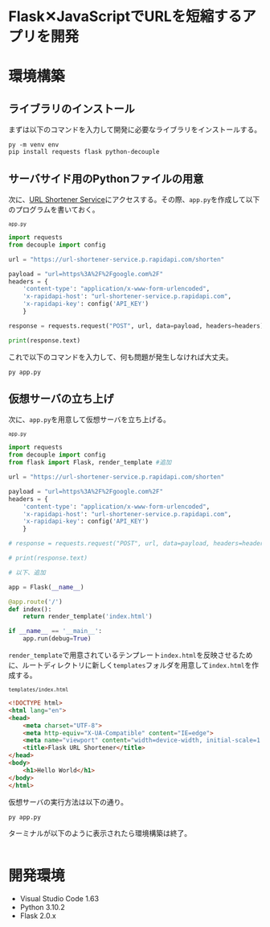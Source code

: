 # Flask✕JavaScriptでURLを短縮するアプリを開発

# 環境構築

## ライブラリのインストール

まずは以下のコマンドを入力して開発に必要なライブラリをインストールする。

```
py -m venv env
pip install requests flask python-decouple
```

## サーバサイド用のPythonファイルの用意

次に、[URL Shortener Service](https://rapidapi.com/BigLobster/api/url-shortener-service/)にアクセスする。その際、`app.py`を作成して以下のプログラムを書いておく。

<small>`app.py`</small>

```py
import requests
from decouple import config

url = "https://url-shortener-service.p.rapidapi.com/shorten"

payload = "url=https%3A%2F%2Fgoogle.com%2F"
headers = {
    'content-type': "application/x-www-form-urlencoded",
    'x-rapidapi-host': "url-shortener-service.p.rapidapi.com",
    'x-rapidapi-key': config('API_KEY')
    }

response = requests.request("POST", url, data=payload, headers=headers)

print(response.text)
```

これで以下のコマンドを入力して、何も問題が発生しなければ大丈夫。

```
py app.py
```

## 仮想サーバの立ち上げ

次に、`app.py`を用意して仮想サーバを立ち上げる。

<small>`app.py`</small>

```py
import requests
from decouple import config
from flask import Flask, render_template #追加

url = "https://url-shortener-service.p.rapidapi.com/shorten"

payload = "url=https%3A%2F%2Fgoogle.com%2F"
headers = {
    'content-type': "application/x-www-form-urlencoded",
    'x-rapidapi-host': "url-shortener-service.p.rapidapi.com",
    'x-rapidapi-key': config('API_KEY')
    }

# response = requests.request("POST", url, data=payload, headers=headers)

# print(response.text)

# 以下、追加

app = Flask(__name__)

@app.route('/')
def index():
    return render_template('index.html')

if __name__ == '__main__':
    app.run(debug=True)
```

`render_template`で用意されているテンプレート`index.html`を反映させるために、ルートディレクトリに新しく`templates`フォルダを用意して`index.html`を作成する。

<small>`templates/index.html`</small>

```html
<!DOCTYPE html>
<html lang="en">
<head>
    <meta charset="UTF-8">
    <meta http-equiv="X-UA-Compatible" content="IE=edge">
    <meta name="viewport" content="width=device-width, initial-scale=1.0">
    <title>Flask URL Shortener</title>
</head>
<body>
    <h1>Hello World</h1>
</body>
</html>
```

仮想サーバの実行方法は以下の通り。

```
py app.py
```

ターミナルが以下のように表示されたら環境構築は終了。

```

```

# 開発環境

* Visual Studio Code 1.63
* Python 3.10.2
* Flask 2.0.x
